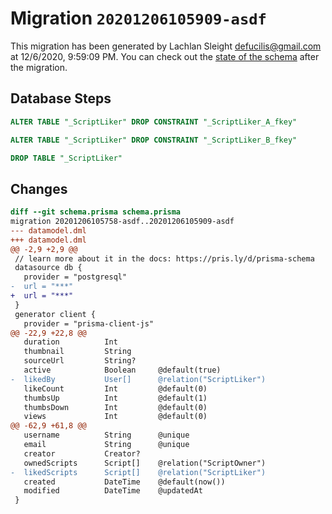 # Migration `20201206105909-asdf`

This migration has been generated by Lachlan Sleight <defucilis@gmail.com> at 12/6/2020, 9:59:09 PM.
You can check out the [state of the schema](./schema.prisma) after the migration.

## Database Steps

```sql
ALTER TABLE "_ScriptLiker" DROP CONSTRAINT "_ScriptLiker_A_fkey"

ALTER TABLE "_ScriptLiker" DROP CONSTRAINT "_ScriptLiker_B_fkey"

DROP TABLE "_ScriptLiker"
```

## Changes

```diff
diff --git schema.prisma schema.prisma
migration 20201206105758-asdf..20201206105909-asdf
--- datamodel.dml
+++ datamodel.dml
@@ -2,9 +2,9 @@
 // learn more about it in the docs: https://pris.ly/d/prisma-schema
 datasource db {
   provider = "postgresql"
-  url = "***"
+  url = "***"
 }
 generator client {
   provider = "prisma-client-js"
@@ -22,9 +22,8 @@
   duration          Int
   thumbnail         String
   sourceUrl         String?
   active            Boolean     @default(true)
-  likedBy           User[]      @relation("ScriptLiker")
   likeCount         Int         @default(0)
   thumbsUp          Int         @default(1)
   thumbsDown        Int         @default(0)
   views             Int         @default(0)
@@ -62,9 +61,8 @@
   username          String      @unique
   email             String      @unique
   creator           Creator?
   ownedScripts      Script[]    @relation("ScriptOwner")
-  likedScripts      Script[]    @relation("ScriptLiker")
   created           DateTime    @default(now())
   modified          DateTime    @updatedAt
 }
```
